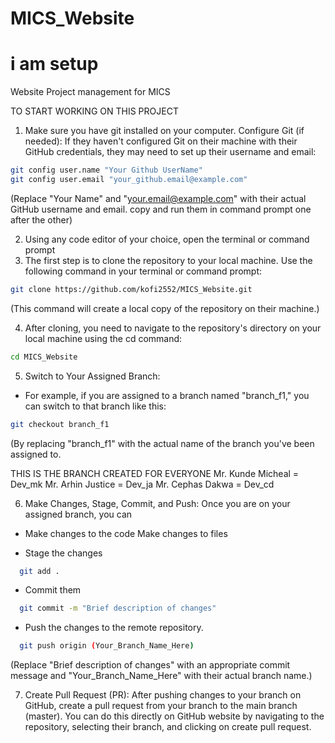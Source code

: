 # MICS_Website

# i am setup

Website Project management for MICS

TO START WORKING ON THIS PROJECT

1. Make sure you have git installed on your computer.
   Configure Git (if needed):
   If they haven't configured Git on their machine with their GitHub credentials, they may need to set up their username and email:

```bash
git config user.name "Your Github UserName"
git config user.email "your_github.email@example.com"
```

(Replace "Your Name" and "your.email@example.com" with their actual GitHub username and email. copy and run them in command prompt one after the other)

2. Using any code editor of your choice, open the terminal or command prompt
3. The first step is to clone the repository to your local machine. Use the following command in your terminal or command prompt:

```bash
git clone https://github.com/kofi2552/MICS_Website.git
```

(This command will create a local copy of the repository on their machine.)

4. After cloning, you need to navigate to the repository's directory on your local machine using the cd command:

```bash
cd MICS_Website
```

5. Switch to Your Assigned Branch:

- For example, if you are assigned to a branch named "branch_f1," you can switch to that branch like this:

```bash
git checkout branch_f1
```

(By replacing "branch_f1" with the actual name of the branch you've been assigned to.

THIS IS THE BRANCH CREATED FOR EVERYONE
Mr. Kunde Micheal = Dev_mk
Mr. Arhin Justice = Dev_ja
Mr. Cephas Dakwa = Dev_cd

6. Make Changes, Stage, Commit, and Push:
   Once you are on your assigned branch, you can

- Make changes to the code
  Make changes to files

- Stage the changes

```bash
  git add .
```

- Commit them

```bash
  git commit -m "Brief description of changes"
```

- Push the changes to the remote repository.

```bash
  git push origin (Your_Branch_Name_Here)
```

(Replace "Brief description of changes" with an appropriate commit message and "Your_Branch_Name_Here" with their actual branch name.)

7. Create Pull Request (PR):
   After pushing changes to your branch on GitHub, create a pull request from your branch to the main branch (master). You can do this directly on GitHub website by navigating to the repository, selecting their branch, and clicking on create pull request.

